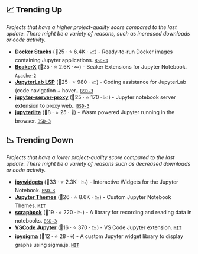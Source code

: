 ## 📈 Trending Up

_Projects that have a higher project-quality score compared to the last update. There might be a variety of reasons, such as increased downloads or code activity._

- <b><a href="https://github.com/jupyter/docker-stacks">Docker Stacks</a></b> (🥈25 ·  ⭐ 6.4K · 📈) - Ready-to-run Docker images containing Jupyter applications. <code><a href="http://bit.ly/3aKzpTv">BSD-3</a></code>
- <b><a href="https://github.com/twosigma/beakerx">BeakerX</a></b> (🥈25 ·  ⭐ 2.6K · 💤) - Beaker Extensions for Jupyter Notebook. <code><a href="http://bit.ly/3nYMfla">Apache-2</a></code>
- <b><a href="https://github.com/krassowski/jupyterlab-lsp">JupyterLab LSP</a></b> (🥇25 ·  ⭐ 980 · 📈) - Coding assistance for JupyterLab (code navigation + hover.. <code><a href="http://bit.ly/3aKzpTv">BSD-3</a></code>
- <b><a href="https://github.com/jupyterhub/jupyter-server-proxy">jupyter-server-proxy</a></b> (🥇25 ·  ⭐ 170 · 📈) - Jupyter notebook server extension to proxy web.. <code><a href="http://bit.ly/3aKzpTv">BSD-3</a></code>
- <b><a href="https://github.com/jtpio/jupyterlite">jupyterlite</a></b> (🥉8 ·  ⭐ 25 · 🐣) - Wasm powered Jupyter running in the browser. <code><a href="http://bit.ly/3aKzpTv">BSD-3</a></code>

## 📉 Trending Down

_Projects that have a lower project-quality score compared to the last update. There might be a variety of reasons such as decreased downloads or code activity._

- <b><a href="https://github.com/jupyter-widgets/ipywidgets">ipywidgets</a></b> (🥇33 ·  ⭐ 2.3K · 📉) - Interactive Widgets for the Jupyter Notebook. <code><a href="http://bit.ly/3aKzpTv">BSD-3</a></code>
- <b><a href="https://github.com/dunovank/jupyter-themes">Jupyter Themes</a></b> (🥇26 ·  ⭐ 8.6K · 📉) - Custom Jupyter Notebook Themes. <code><a href="http://bit.ly/34MBwT8">MIT</a></code>
- <b><a href="https://github.com/nteract/scrapbook">scrapbook</a></b> (🥉19 ·  ⭐ 220 · 📉) - A library for recording and reading data in notebooks. <code><a href="http://bit.ly/3aKzpTv">BSD-3</a></code>
- <b><a href="https://github.com/microsoft/vscode-jupyter">VSCode Jupyter</a></b> (🥉16 ·  ⭐ 370 · 📉) - VS Code Jupyter extension. <code><a href="http://bit.ly/34MBwT8">MIT</a></code>
- <b><a href="https://github.com/Yomguithereal/ipysigma">ipysigma</a></b> (🥉12 ·  ⭐ 28 · 💀) - A custom Jupyter widget library to display graphs using sigma.js. <code><a href="http://bit.ly/34MBwT8">MIT</a></code>

